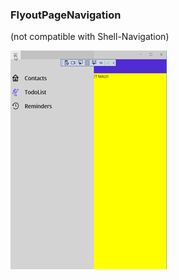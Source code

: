 ### FlyoutPageNavigation

(not compatible with Shell-Navigation)


![Gallery](https://github.com/RoSchmi/RsMaui/blob/master/Proj/FlyoutPageNavigation/Pictures/FlyoutPage.png)


